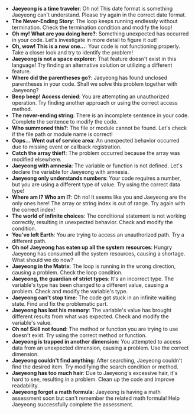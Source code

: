 * **Jaeyeong is a time traveler**: Oh no! This date format is something Jaeyeong can't understand. Please try again in the correct date format.
* **The Never-Ending Story**: The loop keeps running endlessly without termination. Check the termination condition and modify the loop!
* **Oh my! What are you doing here?**: Something unexpected has occurred in your code. Let's investigate in more detail to figure it out!
* **Oh, wow! This is a new one...**: Your code is not functioning properly. Take a closer look and try to identify the problem!
* **Jaeyeong is not a space explorer**: That feature doesn't exist in this language! Try finding an alternative solution or utilizing a different feature.
* **Where did the parentheses go?**: Jaeyeong has found unclosed parentheses in your code. Shall we solve this problem together with Jaeyeong?
* **Beep beep! Access denied**: You are attempting an unauthorized operation. Try finding another approach or using the correct access method.
* **The never-ending string**: There is an incomplete sentence in your code. Complete the sentence to modify the code.
* **Who summoned this?**: The file or module cannot be found. Let's check if the file path or module name is correct!
* **Oops... Went out of service area**: An unexpected behavior occurred due to missing event or callback registration.
* **Catch the array thief!**: The problem occurred because the array was modified elsewhere.
* **Jaeyeong with amnesia**: The variable or function is not defined. Let's declare the variable for Jaeyeong with amnesia.
* **Jaeyeong only understands numbers**: Your code requires a number, but you are using a different type of value. Try using the correct data type!
* **Where am I? Who am I?**: Oh no! It seems like you and Jaeyeong are the only ones here! The array or string index is out of range. Try again with the correct index!
* **The world of infinite choices**: The conditional statement is not working correctly, resulting in unexpected behavior. Check and modify the condition.
* **You've left Earth**: You are trying to access an unauthorized path. Try a different path.
* **Oh no! Jaeyeong has eaten up all the system resources**: Hungry Jaeyeong has consumed all the system resources, causing a shortage. What should we do now?
* **Jaeyeong in the Matrix**: The loop is running in the wrong direction, causing a problem. Check the loop condition.
* **Jaeyeong, the guardian of strict types**: It's an incorrect type. The variable's type has been changed to a different value, causing a problem. Check and modify the variable's type.
* **Jaeyeong can't stop time**: The code got stuck in an infinite waiting state. Find and fix the problematic part.
* **Jaeyeong has lost his memory**: The variable's value has brought different results from what was expected. Check and modify the variable's value.
* **Oh no! Skill not found**: The method or function you are trying to use doesn't exist. Try using the correct method or function.
* **Jaeyeong is trapped in another dimension**: You attempted to access data from an unexpected dimension, causing a problem. Use the correct dimension.
* **Jaeyeong couldn't find anything**: After searching, Jaeyeong couldn't find the desired item. Try modifying the search condition or method.
* **Jaeyeong has too much hair**: Due to Jaeyeong's excessive hair, it's hard to see, resulting in a problem. Clean up the code and improve readability.
* **Jaeyeong forgot a math formula**: Jaeyeong is having a math assessment soon but can't remember the related math formula! Help Jaeyeong successfully complete the assessment.